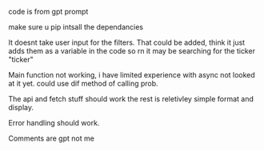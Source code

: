 code is from gpt prompt

make sure u pip intsall the dependancies

It doesnt take user input for the filters. That could be added, think it just adds them as a variable in the code so rn it may be searching for the ticker "ticker"

Main function not working, i have limited experience with async not looked at it yet. could use dif method of calling prob.

The api and fetch stuff should work the rest is reletivley simple format and display.

Error handling should work.

Comments are gpt not me
